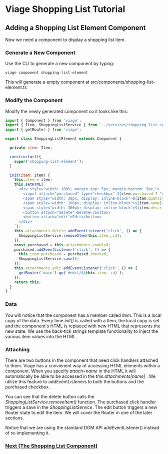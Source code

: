 # Viage Shopping List Tutorial

## Adding a Shopping List Element Component
Now we need a component to display a shopping list item.

### Generate a New Component
Use the CLI to generate a new component by typing:

```viage component shopping-list-element```

This will generate a empty component at src/components/shopping-list-element.ts

### Modify the Component

Modify the newly generated component so it looks like this:

```Javascript
import { Component } from 'viage';
import { Item, ShoppingListService } from '../services/shopping-list-service';
import { getRouter } from 'viage';

export class ShoppingListElement extends Component {

  private item: Item;

  constructor(){
    super('shopping-list-element');
  }

  init(item: Item) {
    this.item = item;
    this.setHTML(`
      <div style="width: 100%; margin-top: 5px; margin-bottom: 5px;">
        <input attach="purchased" type="checkbox" ${item.purchased ? "checked": ""} />
        <span style="width: 30px; display: inline-block">${item.quantity}</span>
        <span style="width: 100px; display: inline-block">${item.name}</span>
        <span style="width: 300px; display: inline-block">${item.description}</span>
        <button attach="delete">Delete</button>
        <button attach="edit">Edit</button>
      </div>
    `);
    this.attachments.delete.addEventListener('click', () => {
      ShoppingListService.removeItem(this.item._id);
    });
    const purchased = this.attachments.enabled;
    purchased.addEventListener('click', () => {
      this.item.purchased = purchased.checked;
      ShoppingListService.save();
    });
    this.attachments.edit.addEventListener('click', () => {
      getRouter('main').go(`#edit/${this.item._id}`);
    });
    return this;
  }
}
```

### Data
You will notice that the component has a member called *item*. This is a local copy of the data. Every time *init()* is called with a Item, the local copy is set and the component's HTML is replaced with new HTML that represents the new state. We use the back-tick strings template functionality to inject the various item values into the HTML.

### Attaching
There are two buttons in the component that need click handlers attached to them. Viage has a convienent way of accessing HTML elements within a component. When you specify *attach=name* in the HTML it will automatically be able to be accessed in the *this.attachments[name]* . We utilize this feature to addEventListeners to both the buttons and the purchased checkbox.

You can see that the delete button calls the *ShoppingListService.removeItem()* function. The purchased click handler triggers a save in the *ShoppingListService*. The edit button triggers a new Router state to edit the item. We will cover the Router in one of the later sections.

Notice that we are using the standard DOM API addEventListener() instead of re-implementing it.

### [Next (The Shopping List Component)](shopping-list.md)
